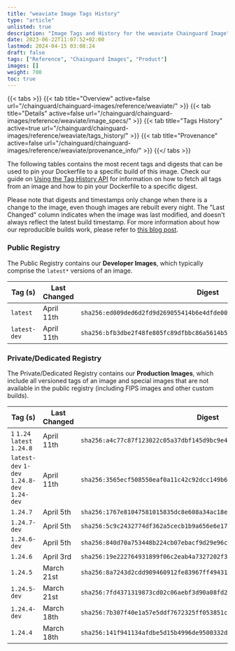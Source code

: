 ```yaml
---
title: "weaviate Image Tags History"
type: "article"
unlisted: true
description: "Image Tags and History for the weaviate Chainguard Image"
date: 2023-06-22T11:07:52+02:00
lastmod: 2024-04-15 03:08:24
draft: false
tags: ["Reference", "Chainguard Images", "Product"]
images: []
weight: 700
toc: true
---
```


{{< tabs >}}
{{< tab title="Overview" active=false url="/chainguard/chainguard-images/reference/weaviate/" >}}
{{< tab title="Details" active=false url="/chainguard/chainguard-images/reference/weaviate/image_specs/" >}}
{{< tab title="Tags History" active=true url="/chainguard/chainguard-images/reference/weaviate/tags_history/" >}}
{{< tab title="Provenance" active=false url="/chainguard/chainguard-images/reference/weaviate/provenance_info/" >}}
{{</ tabs >}}

The following tables contains the most recent tags and digests that can be used to pin your Dockerfile to a specific build of this image. Check our guide on [Using the Tag History API](/chainguard/chainguard-images/using-the-tag-history-api/) for information on how to fetch all tags from an image and how to pin your Dockerfile to a specific digest.

Please note that digests and timestamps only change when there is a change to the image, even though images are rebuilt every night. The "Last Changed" column indicates when the image was last modified, and doesn't always reflect the latest build timestamp. For more information about how our reproducible builds work, please refer to [this blog post](https://www.chainguard.dev/unchained/reproducing-chainguards-reproducible-image-builds).

### Public Registry
The Public Registry contains our **Developer Images**, which typically comprise the `latest*` versions of an image.

| Tag (s)       | Last Changed | Digest                                                                    |
|---------------|--------------|---------------------------------------------------------------------------|
|  `latest`     | April 11th   | `sha256:ed009ded6d2fd9d269055414b6e4dfde00b32f81fbd85e813b3e693b814c5fdc` |
|  `latest-dev` | April 11th   | `sha256:bfb3dbe2f48fe805fc89dfbbc86a5614b54f394d62b257d4ff7a55327f99ee7e` |


### Private/Dedicated Registry
The Private/Dedicated Registry contains our **Production Images**, which include all versioned tags of an image and special images that are not available in the public registry (including FIPS images and other custom builds).

| Tag (s)                                       | Last Changed | Digest                                                                    |
|-----------------------------------------------|--------------|---------------------------------------------------------------------------|
|  `1` `1.24` `latest` `1.24.8`                 | April 11th   | `sha256:a4c77c87f123022c05a37dbf145d9bc9e409862ecf33f4b5d3db2827228cc737` |
|  `latest-dev` `1-dev` `1.24.8-dev` `1.24-dev` | April 11th   | `sha256:3565ecf508550eaf0a11c42c92dcc149b6e5c211c72291d7bad285bb2bc2e4d6` |
|  `1.24.7`                                     | April 5th    | `sha256:1767e81047581015835dc8e608a34ac18eb79ce64133513804fc389e8f2e0c7e` |
|  `1.24.7-dev`                                 | April 5th    | `sha256:5c9c2432774df362a5cecb1b9a656e6e17e97cbe631d97590323d72ee45d90ad` |
|  `1.24.6-dev`                                 | April 5th    | `sha256:840d70a753448b224cb07ebacf9d29e96cc371070f9cbb7997d19a5fac8f7fa9` |
|  `1.24.6`                                     | April 3rd    | `sha256:19e222764931899f06c2eab4a7327202f32bf275a3dba9e99f698d2cb548453f` |
|  `1.24.5`                                     | March 21st   | `sha256:8a7243d2cdd909460912fe83967ff4943182241106246dfe8e2ba5d5bd29f9ad` |
|  `1.24.5-dev`                                 | March 21st   | `sha256:7fd4371319873cd02c06aebf3d90a08fd2dd181e1e4ef898f5b17e9740fbd440` |
|  `1.24.4-dev`                                 | March 18th   | `sha256:7b307f40e1a57e5ddf7672325ff053851c4efb3acc4c4ceb5eb71e425d87c84e` |
|  `1.24.4`                                     | March 18th   | `sha256:141f941134afdbe5d15b4996de9500332d5b8ed594ac5539b028b480cd43b9c3` |

